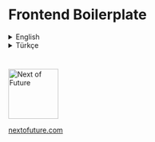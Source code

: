# Frontend Boilerplate

<details>
<summary>English</summary>

A starter kit for static front-end projects.  
It compiles SCSS, bundles JavaScript, optimizes images, and serves files with live reload.

## Requirements

- Node 20.15.0
- Yarn v4

## Installation

```bash
yarn install
```

## Scripts

| Command             | Description                                                                                    |
| ------------------- | ---------------------------------------------------------------------------------------------- |
| `yarn dev`          | Run development server with file watching and live reload.                                     |
| `yarn build`        | The `app` folder generates the production output.                                              |
| `yarn build-clean`  | Clears the `app` folder and caches, then generates the production output.                      |
| `yarn release`      | Copy built CSS, JS, and fonts to the `release` folder.                                         |
| `yarn release-full` | Creates a release package containing visuals and videos and copies it to the `release` folder. |

## Project Structure

```
/
├─ config.js       # path and build configuration for project elements
├─ gulpfile.js     # registers gulp tasks
├─ tasks/          # individual gulp task implementations
└─ source/
   ├─ js/
   ├─ scss/
   ├─ template/
   ├─ images/
   ├─ fonts/
   └─ videos/
```

## Gulp Tasks

- **browser** – Serves the `app/` folder via localhost:**3000** (config.js:port) using BrowserSync.
- **clean** – Cleans the `app` folder and cache.
- **css** – Compiles SCSS and CSS (library) files without compression.
  - The following steps occur during the **build** process:
    - `gulp-sass` compiles SCSS and CSS (library) files into compressed formats.
    - `gulp-postcss` & `autoprefixer` add the necessary CSS prefixes for browser compatibility.
    - `gulp-purgecss` scans HTML files and removes unused CSS classes.
    - `gulp-clean-css` further optimizes CSS files; it removes unnecessary whitespace, duplicates, and unused rules.
    - `gulp-csso` restructures CSS files and combines media queries to achieve maximum minification in the final output.
- **javascript** – Combines JS files and minifies them if desired.
  - The following steps occur during the **build** process:
    - `gulp-terser` removes unnecessary whitespace and comments from JavaScript files and compresses and minifies the code.
- **image** – Optimizes images and generates WebP outputs.
  - `globby` Searches for and lists files defined within the image path.
  - `getCache` & `setCache` Checks previously processed images, only processing new or changed files.
  - `gulp-filter` Creates filters to extract image files (png, jpg, jpeg) and perform custom processing.
  - `gulp-imagemin` Performs image compression.
    - `gifsicle` Optimizes GIF files.
    - `mozjpeg` Compresses JPG/JPEG files (75% quality).
    - `optipng` Optimizes PNG files (compression based on level).
    - `svgo` Reduces SVG files and cleans up unnecessary features.
  - `gulp-webp` Converts image files (png, jpg, jpeg) to WebP format.
- **font** – Copies font files with cache checking.
- **video** – Copies video files with cache checking.
- **template** – Processes HTML templates with `gulp-file-include` and formats all HTML files.
- **compress** – Generates `.gz` and `.br` compression files for CSS/JS.
  - For manually managing compression for **High Traffic** resources.
- **release / release-full** – Extracts compiled files to the `release` folder ready for distribution.

## Dependencies

| Package                 | Purpose                                 |
| ----------------------- | --------------------------------------- |
| `autoprefixer`          | Adds vendor prefixes to CSS.            |
| `browser-sync`          | Development server with live reload.    |
| `del`                   | Deletes files/folders.                  |
| `globby`                | Glob utility for file paths.            |
| `gulp`                  | Task runner orchestrating build steps.  |
| `gulp-brotli`           | Creates Brotli-compressed assets.       |
| `gulp-clean-css`        | Minifies CSS.                           |
| `gulp-concat`           | Concatenates multiple files.            |
| `gulp-convert-encoding` | Converts file encodings.                |
| `gulp-csso`             | Further CSS optimisation.               |
| `gulp-file-include`     | Allows HTML partials.                   |
| `gulp-filter`           | Filters files in streams.               |
| `gulp-format-html`      | Formats HTML output.                    |
| `gulp-gzip`             | Creates Gzip-compressed assets.         |
| `gulp-imagemin`         | Optimizes images.                       |
| `gulp-postcss`          | Runs PostCSS plugins like Autoprefixer. |
| `gulp-purgecss`         | Cleans up unused CSS code.              |
| `gulp-sass` & `sass`    | Compiles SCSS to CSS.                   |
| `gulp-strip-comments`   | Strips comments from files.             |
| `gulp-terser`           | Minifies JavaScript.                    |
| `gulp-webp`             | Converts images to WebP.                |
| `gulp4-run-sequence`    | Runs gulp tasks sequentially.           |
| `postcss`               | CSS transformations framework.          |

</details>

<details>
<summary>Türkçe</summary>

Statik front-end projeleri için başlangıç şablonu.  
SCSS dosyalarını derler, JavaScript'i birleştirir, görselleri optimize eder ve canlı yenilemeli sunucu sağlar.

## Gereksinimler

- Node 20.15.0
- Yarn v4

## Kurulum

```bash
yarn install
```

## Komutlar

| Komut               | Açıklama                                                                                       |
| ------------------- | ---------------------------------------------------------------------------------------------- |
| `yarn dev`          | Dosyaları izleyip canlı yenileme yapan geliştirme sunucusu oluşturur.                          |
| `yarn build`        | `app` klasörünü üretim çıktısı oluşturur.                                                      |
| `yarn build-clean`  | `app` klasörünü ve ön bellekleri temizleyip üretim çıktısı oluşturur.                          |
| `yarn release`      | Derlenen CSS, JS ve fontları `release` klasörüne kopyalar.                                     |
| `yarn release-full` | Görsel ve videoları da içerecek şekilde yayın hazır paket üretir `release` klasörüne kopyalar. |

## Proje Yapısı

```
/
├─ config.js       # proje öğelerine ait yol ve derleme ayarları
├─ gulpfile.js     # gulp görevleri
├─ tasks           # görev dosyaları
└─ source
   ├─ js
   ├─ scss
   ├─ template
   ├─ images
   ├─ fonts
   └─ videos
```

## Gulp Görevleri

- **browser** – BrowserSync ile `app/` klasörünü localhost:**3000** (config.js:port) üzerinden servis eder.
- **clean** – `app` klasörünü ve ön belleği temizler.
- **css** – SCSS ve CSS (kütüphane) dosyalarını sıkıştırmamış şekilde derler.
  - **build** işlemi sırasında aşağıdaki işlemler gerçekleşir:
    - `gulp-sass` SCSS ve CSS (kütüphane) dosyalarını sıkıştırılmış şekilde derler.
    - `gulp-postcss` & `autoprefixer` tarayıcı uyumluluğu için gerekli CSS prefix’lerini ekler.
    - `gulp-purgecss` HTML dosyalarını tarayıp kullanılmayan CSS sınıflarını temizliyor.
    - `gulp-clean-css` CSS dosyalarını daha da optimize ediyor; gereksiz boşluk, tekrar ve kullanılmayan kuralları siliyor.
    - `gulp-csso` CSS dosyalarını yeniden yapılandırıp medya sorgularını birleştirerek son haliyle maksimum küçültme sağlıyor.
- **javascript** – JS dosyalarını birleştirir ve isterse küçültür.
  - **build** işlemi sırasında aşağıdaki işlemler gerçekleşir:
    - `gulp-terser` JavaScript dosyaları içerisinde gereksiz boşlukları, yorumları kaldırıyor ve kodu sıkıştırıp minify ediyor.
- **image** – Görselleri optimize eder ve WebP çıktıları üretir.
  - `globby` Görsel yolu içerisinde tanımlı dosyaları arayıp listeliyor.
  - `getCache` & `setCache` Daha önce işlenmiş resimleri kontrol ediyor, sadece yeni veya değişen dosyaları işleme alıyor.
  - `gulp-filter` Görsel (png, jpg, jpeg) dosyalarını ayıklayıp özel işlem yapmak için filtre oluşturuyor.
  - `gulp-imagemin` Görsel sıkıştırma işlemlerini yapılıyor.
    - `gifsicle` GIF dosyalarını optimize ediyor.
    - `mozjpeg` JPG/JPEG sıkıştırıyor (%75 kalite).
    - `optipng` PNG dosyalarını optimize ediyor (seviyeye göre sıkıştırma).
    - `svgo` SVG dosyalarını küçültüyor ve gereksiz özellikleri temizliyor.
  - `gulp-webp` Görsel (png, jpg, jpeg) dosyalarını WebP formatına çevirir.
- **font** – Font dosyalarını önbellek kontrolüyle kopyalar.
- **video** – Video dosyalarını önbellek kontrolüyle kopyalar.
- **template** – HTML şablonlarını `gulp-file-include` ile işler ve tüm HTML dosyalarını Formatlar.
- **compress** – CSS/JS için `.gz` ve `.br` sıkıştırma dosyaları üretir.
  - **Yüksek Trafik** alan kaynaklar için sıkıştırma işlemini manuel yönetmek içindir.
- **release / release-full** – Derlenen dosyaları dağıtıma hazır `release` klasörüne çıkarır.

## Bağımlılıklar

| Paket                   | Amaç                                                |
| ----------------------- | --------------------------------------------------- |
| `autoprefixer`          | CSS'e tarayıcı ön-ekleri ekler.                     |
| `browser-sync`          | Canlı yenileme sağlayan geliştirme sunucusu.        |
| `del`                   | Dosya ve klasörleri siler.                          |
| `globby`                | Dosya yollarını glob desenleriyle eşler.            |
| `gulp`                  | Derleme adımlarını yöneten görev çalıştırıcısı.     |
| `gulp-brotli`           | Brotli sıkıştırması yapar.                          |
| `gulp-clean-css`        | CSS dosyalarını küçültür.                           |
| `gulp-concat`           | Birden çok dosyayı birleştirir.                     |
| `gulp-convert-encoding` | Dosya kodlamalarını dönüştürür.                     |
| `gulp-csso`             | CSS'i daha fazla optimize eder.                     |
| `gulp-file-include`     | HTML parçalarını birleştirir.                       |
| `gulp-filter`           | Akıştaki dosyaları filtreler.                       |
| `gulp-format-html`      | HTML çıktısını biçimlendirir.                       |
| `gulp-gzip`             | Gzip sıkıştırması yapar.                            |
| `gulp-imagemin`         | Görselleri optimize eder.                           |
| `gulp-postcss`          | Autoprefixer gibi PostCSS eklentilerini çalıştırır. |
| `gulp-purgecss`         | Kullanılmayan CSS kodlarını temizler.               |
| `gulp-sass` & `sass`    | SCSS'i CSS'e dönüştürür.                            |
| `gulp-strip-comments`   | Dosyalardan yorumları temizler.                     |
| `gulp-terser`           | JavaScript'i küçültür.                              |
| `gulp-webp`             | Görselleri WebP formatına çevirir.                  |
| `gulp4-run-sequence`    | Gulp görevlerini sırayla çalıştırır.                |
| `postcss`               | CSS dönüşümleri için çatı.                          |

</details>

#

<a target="_blank" href="https://nextofuture.com">
    <img src="https://storage.nextofuture.com/images/logo/logo.svg" alt="Next of Future" width="100">
    <p>nextofuture.com</p>
  </a>
